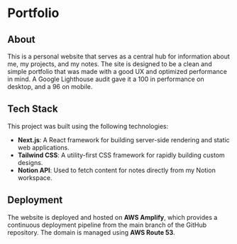 
# Portfolio

## About

This is a personal website that serves as a central hub for information about me, my projects, and my notes. The site is designed to be a clean and simple portfolio that was made with a good UX and optimized performance in mind. A Google Lighthouse audit gave it a 100 in performance on desktop, and a 96 on mobile.

## Tech Stack

This project was built using the following technologies:

* **Next.js**: A React framework for building server-side rendering and static web applications.
* **Tailwind CSS**: A utility-first CSS framework for rapidly building custom designs.
* **Notion API**: Used to fetch content for notes directly from my Notion workspace.

## Deployment

The website is deployed and hosted on **AWS Amplify**, which provides a continuous deployment pipeline from the main branch of the GitHub repository. The domain is managed using **AWS Route 53**.